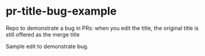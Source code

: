 # pr-title-bug-example
Repo to demonstrate a bug in PRs: when you edit the title, the original title is still offered as the merge title

Sample edit to demonstrate bug.
